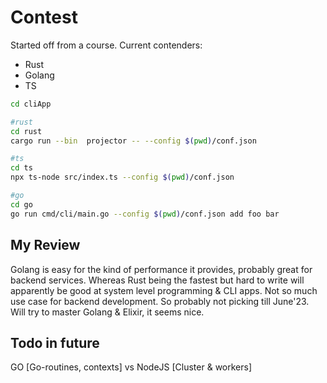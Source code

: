 # Contest

Started off from a course. Current contenders:
- Rust
- Golang
- TS

```bash
cd cliApp

#rust
cd rust
cargo run --bin  projector -- --config $(pwd)/conf.json

#ts
cd ts
npx ts-node src/index.ts --config $(pwd)/conf.json

#go
cd go
go run cmd/cli/main.go --config $(pwd)/conf.json add foo bar
```

## My Review

Golang is easy for the kind of performance it provides, probably great for backend services.
Whereas Rust being the fastest but hard to write will apparently be good at system level programming & CLI apps. Not so much use case for backend development. So probably not picking till June'23. Will try to master Golang & Elixir, it seems nice.

## Todo in future

GO [Go-routines, contexts] vs NodeJS [Cluster & workers]
